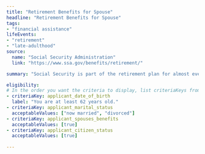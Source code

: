 ```yaml
---
title: "Retirement Benefits for Spouse"
headline: "Retirement Benefits for Spouse"
tags: 
- "financial assistance"
lifeEvents: 
- "retirement"
- "late-adulthood"
source:
  name: "Social Security Administration"
  link: "https://www.ssa.gov/benefits/retirement/"

summary: "Social Security is part of the retirement plan for almost every American worker. It provides replacement income for qualified retirees and their families."

eligibility:
# In the order you want the criteria to display, list criteriaKeys from the csv here, each followed by a comma-separated list of which values indicate eligibility for that criteria. Wrap individual values in quotes if they have inner commas.
- criteriaKey: applicant_date_of_birth
  label: "You are at least 62 years old."
- criteriaKey: applicant_marital_status
  acceptableValues: ["now married", "divorced"]
- criteriaKey: applicant_spouses_benefits
  acceptableValues: [true]
- criteriaKey: applicant_citizen_status
  acceptableValues: [true]
  
---
```

